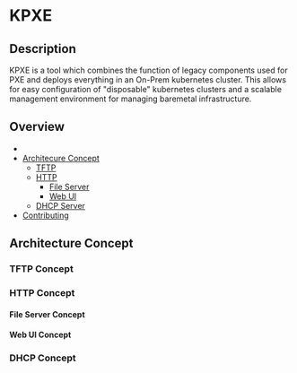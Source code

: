 # KPXE

## Description

KPXE is a tool which combines the function of legacy components used for PXE and deploys everything in an On-Prem kubernetes cluster.  This allows for easy configuration of "disposable" kubernetes clusters and a scalable management environment for managing baremetal infrastructure.


## Overview
- []()
- [Architecure Concept](#architecture-concept)
    - [TFTP](#tftp-concept)
    - [HTTP](#http-concept)
        - [File Server](#file-server-concept)
        - [Web UI](#web-ui-concept)
    - [DHCP Server](#dhcp-concept)
- [Contributing](#contributing)

## Architecture Concept

### TFTP Concept

### HTTP Concept

#### File Server Concept

#### Web UI Concept

### DHCP Concept

